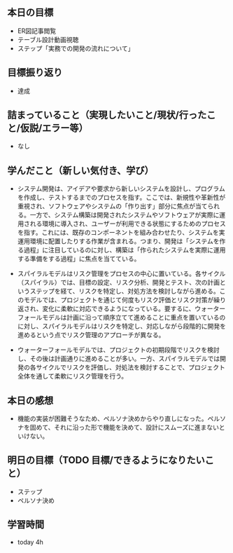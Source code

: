 ## 本日の目標
- ER図記事閲覧
- テーブル設計動画視聴
- ステップ「実務での開発の流れについて」

## 目標振り返り
- 達成

## 詰まっていること（実現したいこと/現状/行ったこと/仮説/エラー等）
- なし

## 学んだこと（新しい気付き、学び）
- システム開発は、アイデアや要求から新しいシステムを設計し、プログラムを作成し、テストするまでのプロセスを指す。ここでは、新規性や革新性が重視され、ソフトウェアやシステムの「作り出す」部分に焦点が当てられる。一方で、システム構築は開発されたシステムやソフトウェアが実際に運用される環境に導入され、ユーザーが利用できる状態にするためのプロセスを指す。これには、既存のコンポーネントを組み合わせたり、システムを実運用環境に配置したりする作業が含まれる。つまり、開発は「システムを作る過程」に注目しているのに対し、構築は「作られたシステムを実際に運用する準備をする過程」に焦点を当てている。

- スパイラルモデルはリスク管理をプロセスの中心に置いている。各サイクル（スパイラル）では、目標の設定、リスク分析、開発とテスト、次の計画というステップを経て、リスクを特定し、対処方法を検討しながら進める。このモデルでは、プロジェクトを通じて何度もリスク評価とリスク対策が繰り返され、変化に柔軟に対応できるようになっている。要するに、ウォーターフォールモデルは計画に沿って順序立てて進めることに重点を置いているのに対し、スパイラルモデルはリスクを特定し、対応しながら段階的に開発を進めるという点でリスク管理のアプローチが異なる。
- ウォーターフォールモデルでは、プロジェクトの初期段階でリスクを検討し、その後は計画通りに進めることが多い。一方、スパイラルモデルでは開発の各サイクルでリスクを評価し、対処法を検討することで、プロジェクト全体を通して柔軟にリスク管理を行う。
## 本日の感想
- 機能の実装が困難そうなため、ペルソナ決めからやり直しになった。ペルソナを固めて、それに沿った形で機能を決めて、設計にスムーズに進まないといけない。
## 明日の目標（TODO 目標/できるようになりたいこと）
- ステップ
- ペルソナ決め

## 学習時間
- today 4h
